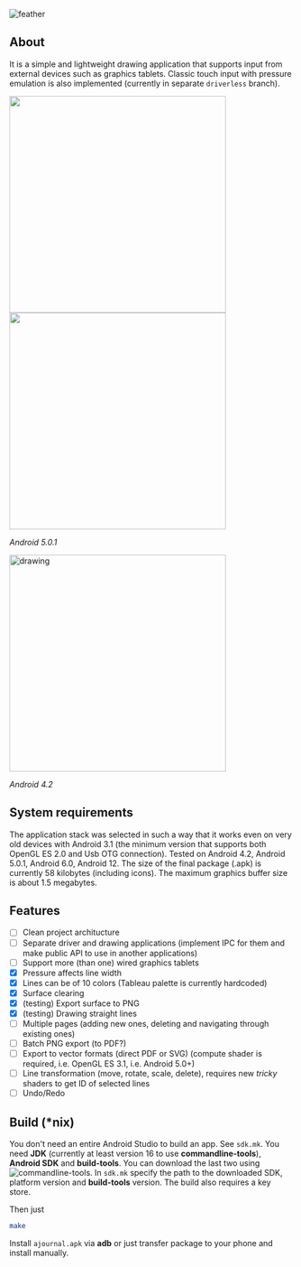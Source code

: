 ![feather](https://github.com/user-attachments/assets/164f8bc4-904e-48ba-8dfe-6e40992b6264)


## About
It is a simple and lightweight drawing application that supports input from external devices such as graphics tablets.
Classic touch input with pressure emulation is also implemented (currently in separate `driverless` branch).

<img src="https://github.com/user-attachments/assets/11baad4b-e75e-4caa-bc04-38dd9c04713b" height="384"/>
<img src="https://github.com/user-attachments/assets/1f879328-36a4-4edf-9231-7c96020b8da9" height="384"/>  

*Android 5.0.1*

<img src="https://github.com/user-attachments/assets/a09d3fb8-6a58-4087-95d9-5ffcc032c53e" alt="drawing" width="384"/>

*Android 4.2*

## System requirements
The application stack was selected in such a way that it works even on very old devices with Android 3.1 (the minimum version that supports both OpenGL ES 2.0 and Usb OTG connection).
Tested on Android 4.2, Android 5.0.1, Android 6.0, Android 12. The size of the final package (.apk) is currently 58 kilobytes (including icons).
The maximum graphics buffer size is about 1.5 megabytes.

## Features
- [ ] Clean project architucture
- [ ] Separate driver and drawing applications (implement IPC for them and make public API to use in another applications)
- [ ] Support more (than one) wired graphics tablets
- [x] Pressure affects line width
- [x] Lines can be of 10 colors (Tableau palette is currently hardcoded)
- [x] Surface clearing
- [x] (testing) Export surface to PNG
- [x] (testing) Drawing straight lines
- [ ] Multiple pages (adding new ones, deleting and navigating through existing ones)
- [ ] Batch PNG export (to PDF?)
- [ ] Export to vector formats (direct PDF or SVG) (compute shader is required, i.e. OpenGL ES 3.1, i.e. Android 5.0+)
- [ ] Line transformation (move, rotate, scale, delete), requires new *tricky* shaders to get ID of selected lines
- [ ] Undo/Redo

## Build (*nix)
You don't need an entire Android Studio to build an app. See `sdk.mk`. You need **JDK** (currently at least version 16 to use **commandline-tools**), **Android SDK** and **build-tools**.
You can download the last two using ![commandline-tools](https://developer.android.com/studio#command-line-tools-only).
In `sdk.mk` specify the path to the downloaded SDK, platform version and **build-tools** version. The build also requires a key store.

Then just
```sh
make
```
Install `ajournal.apk` via **adb** or just transfer package to your phone and install manually.
